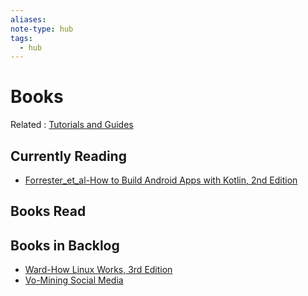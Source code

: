 ```yaml
---
aliases:
note-type: hub
tags:
  - hub
---
```


# Books

Related : [Tutorials and Guides](tutorials-guides-and-online-courses/README.md)

## Currently Reading

- [Forrester_et_al-How to Build Android Apps with Kotlin, 2nd Edition](kindle-highlights/Forrester_et_al-How%20to%20Build%20Android%20Apps%20with%20Kotlin.md)

## Books Read

## Books in Backlog

- [Ward-How Linux Works, 3rd Edition](kindle-highlights/Ward-How%20Linux%20Works,%203rd%20Edition.md)
- [Vo-Mining Social Media](kindle-highlights/Vo-Mining%20Social%20Media.md)
